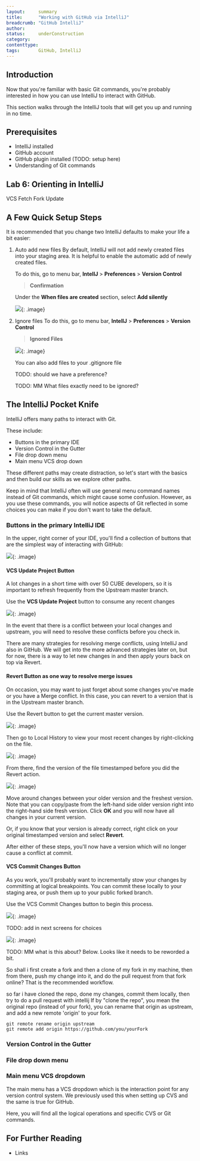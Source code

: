 ```yaml
---
layout:     summary
title:      "Working with GitHub via IntelliJ"
breadcrumb: "GitHub IntelliJ"
author:
status:     underConstruction
category:
contenttype:
tags:       GitHub, IntelliJ
---
```




## Introduction

Now that you're familiar with basic Git commands, you're probably interested in 
how you can use IntelliJ to interact with GitHub.

This section walks through the IntelliJ tools that will get you up and running in 
no time.

## Prerequisites

* IntelliJ installed
* GitHub account
* GitHub plugin installed (TODO: setup here)
* Understanding of Git commands


## Lab 6: Orienting in IntelliJ
VCS
Fetch
Fork
Update


## A Few Quick Setup Steps
It is recommended that you change two IntelliJ defaults to make your life a 
bit easier:

 1. Auto add new files
    By default, IntelliJ will not add newly created files into your staging area.
    It is helpful to enable the automatic add of newly created files.

    To do this, go to menu bar, **IntellJ** > **Preferences** > **Version Control** 
    > **Confirmation**
    
    Under the **When files are created** section, select **Add silently**
    
    ![](../images/VCSAutoAdd.png){: .image}

 2. Ignore files
    To do this, go to menu bar, **IntellJ** > **Preferences** > **Version Control** 
    > **Ignored Files** 
    
    ![](../images/VCSIgnoreFiles.png){: .image}
    
    You can also add files to your .gitignore file
    
    TODO: should we have a preference?
    
    TODO: MM What files exactly need to be ignored?

## The IntelliJ Pocket Knife

IntelliJ offers many paths to interact with Git.

These include:

* Buttons in the primary IDE
* Version Control in the Gutter
* File drop down menu
* Main menu VCS drop down

These different paths may create distraction, so let's start with the basics and
then build our skills as we explore other paths.

Keep in mind that IntelliJ often will use general menu command names instead of 
Git commands, which might cause some confusion.  However, as you use these commands,
you will notice aspects of Git reflected in some choices you can make
if you don't want to take the default.

### Buttons in the primary IntelliJ IDE
In the upper, right corner of your IDE, you'll find a collection of buttons that
are the simplest way of interacting with GitHub:

![](../images/vcsButtons.png){: .image}

#### VCS Update Project Button
A lot changes in a short time with over 50 CUBE developers,
so it is important to refresh frequently from the Upstream master branch.

Use the **VCS Update Project** button to consume any recent changes

![](../images/updateProject.png){: .image}

In the event that there is a conflict between your local changes and upstream,
you will need to resolve these conflicts before you check in.

There are many strategies for resolving merge conflicts, using IntelliJ and also in 
GitHub. We will get into the more advanced strategies later on, but for now, there 
is a way to let new changes in and then apply yours back on top via Revert.

#### Revert Button as one way to resolve merge issues
On occasion, you may want to just forget about some changes you've made or you 
have a Merge conflict.  In this case, you can revert to a version that is in the Upstream master 
branch.

Use the Revert button to get the current master version.

![](../images/revert.png){: .image}

Then go to Local History to view your most recent changes by right-clicking on 
the file.

![](../images/localHistoryViewer.png){: .image}

From there, find the version of the file timestamped before you did the Revert 
action.

![](../images/localHistoryViewer.png){: .image}

Move around changes between your older version and the freshest version.
Note that you can copy/paste from the left-hand side older version right into
the right-hand side fresh version.  Click **OK** and you will now have all 
changes in your current version.

Or, if you know that your version is already correct, right click on your
original timestamped version and select **Revert**.

After either of these steps, you'll now have a version which will no longer 
cause a conflict at commit.

#### VCS Commit Changes Button
As you work, you'll probably want to incrementally stow your changes by 
committing at logical breakpoints.  You can commit these locally to your 
staging area, or push them up to your public forked branch.

Use the VCS Commit Changes button to begin this process.

![](../images/commitChanges.png){: .image}

TODO: add in next screens for choices

![](../images/showHistory.png){: .image}

TODO: MM what is this about?  Below.  Looks like it needs to be reworded a bit.

So shall i first create a fork and then a clone of my fork in my machine, then from there, push my change into it, and do the pull request from that fork online?
That is the recommended workflow.

so far i have cloned the repo, done my changes, commit them locally, then try to do a pull request with intellij
If by "clone the repo", you mean the original repo (instead of your fork), you can rename that origin as upstream, and add a new remote 'origin' to your fork.

```
git remote rename origin upstream
git remote add origin https://github.com/you/yourFork
```



### Version Control in the Gutter

### File drop down menu

### Main menu VCS dropdown
The main menu has a VCS dropdown which is the interaction point for any version 
control system.  We previously used this when setting up CVS and the same is
true for GitHub.

Here, you will find all the logical operations and specific CVS or Git commands.


## For Further Reading

* Links
